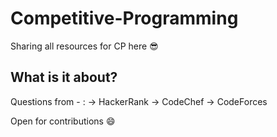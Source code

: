 # Competitive-Programming
Sharing all resources for CP here 😎
## What is it about?
Questions from - : 
-> HackerRank
-> CodeChef
-> CodeForces

Open for contributions 😄
